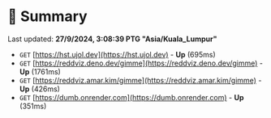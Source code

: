 # 📖 Summary
Last updated: **27/9/2024, 3:08:39 PTG "Asia/Kuala_Lumpur"**

- `GET` [https://hst.ujol.dev](https://hst.ujol.dev) - **Up** (695ms)
- `GET` [https://reddviz.deno.dev/gimme](https://reddviz.deno.dev/gimme) - **Up** (1761ms)
- `GET` [https://reddviz.amar.kim/gimme](https://reddviz.amar.kim/gimme) - **Up** (426ms)
- `GET` [https://dumb.onrender.com](https://dumb.onrender.com) - **Up** (351ms)
